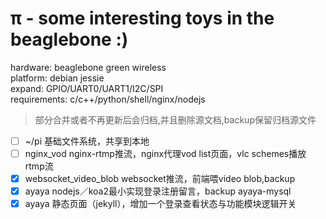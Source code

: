 π - some interesting toys in the beaglebone :)
===

hardware: beaglebone green wireless   
platform: debian jessie   
expand: GPIO/UART0/UART1/I2C/SPI   
requirements: c/c++/python/shell/nginx/nodejs       
> 部分合并或者不再更新后会归档,并且删除源文档,backup保留归档源文件
- [ ] ~/pi 基础文件系统，共享到本地
- [ ] nginx_vod nginx-rtmp推流，nginx代理vod list页面，vlc schemes播放rtmp流
- [x] websocket_video_blob websocket推流，前端喂video blob,backup
- [x] ayaya nodejs／koa2最小实现登录注册留言，backup ayaya-mysql
- [x] ayaya 静态页面（jekyll），增加一个登录查看状态与功能模块逻辑开关